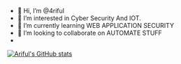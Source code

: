 - 👋 Hi, I’m @4riful
- 👀 I’m interested in Cyber Security And IOT.
- 🌱 I’m currently learning WEB APPLICATION SECURITY
- 💞️ I’m looking to collaborate on AUTOMATE STUFF
-
[![Ariful's GitHub stats](https://github-readme-stats.vercel.app/api?username=4riful)](https://github.com/4riful/github-readme-stats&hide=contribs,prs&count_private=true&show_icons=true)

<!---
4riful/4riful is a ✨ special ✨ repository because its `README.md` (this file) appears on your GitHub profile.
You can click the Preview link to take a look at your changes.
--->
